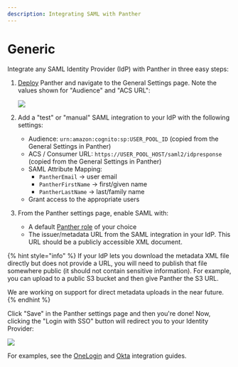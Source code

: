 ```yaml
---
description: Integrating SAML with Panther
---
```


# Generic

Integrate any SAML Identity Provider (IdP) with Panther in three easy steps:

1.  [Deploy](../../quick-start.md) Panther and navigate to the General Settings page. Note the values shown for "Audience" and "ACS URL":

    ![](<../../.gitbook/assets/panther-saml-parameters (5) (1) (22).png>)
2. Add a "test" or "manual" SAML integration to your IdP with the following settings:
   * Audience: `urn:amazon:cognito:sp:USER_POOL_ID` (copied from the General Settings in Panther)
   * ACS / Consumer URL: `https://USER_POOL_HOST/saml2/idpresponse` (copied from the General Settings in Panther)
   * SAML Attribute Mapping:
     * `PantherEmail` -> user email
     * `PantherFirstName` -> first/given name
     * `PantherLastName` -> last/family name
   * Grant access to the appropriate users
3. From the Panther settings page, enable SAML with:
   * A default [Panther role](../rbac.md) of your choice
   * The issuer/metadata URL from the SAML integration in your IdP. This URL should be a publicly accessible XML document.

{% hint style="info" %}
If your IdP lets you download the metadata XML file directly but does not provide a URL, you will need to publish that file somewhere public (it should not contain sensitive information). For example, you can upload to a public S3 bucket and then give Panther the S3 URL.

We are working on support for direct metadata uploads in the near future.
{% endhint %}

Click "Save" in the Panther settings page and then you're done! Now, clicking the "Login with SSO" button will redirect you to your Identity Provider:

![](<../../.gitbook/assets/panther-login-sso (6) (1) (22).png>)

For examples, see the [OneLogin](onelogin.md) and [Okta](okta.md) integration guides.
